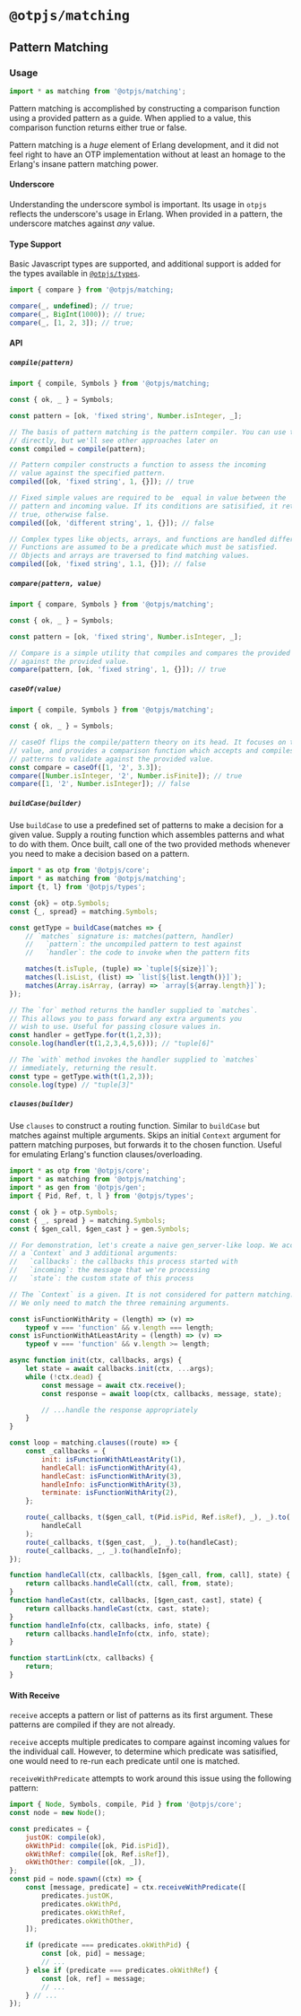 # `@otpjs/matching`

## Pattern Matching

### Usage

```javascript
import * as matching from '@otpjs/matching';
```

Pattern matching is accomplished by constructing a comparison function using a provided
pattern as a guide. When applied to a value, this comparison function returns
either true or false.

Pattern matching is a _huge_ element of Erlang development, and it did not feel
right to have an OTP implementation without at least an homage to the Erlang's
insane pattern matching power.

#### Underscore

Understanding the underscore symbol is important. Its usage in `otpjs` reflects
the underscore's usage in Erlang. When provided in a pattern, the underscore matches
against _any_ value.

#### Type Support

Basic Javascript types are supported, and additional support is added for the 
types available in [`@otpjs/types`](../types).

```javascript
import { compare } from '@otpjs/matching;

compare(_, undefined); // true;
compare(_, BigInt(1000)); // true;
compare(_, [1, 2, 3]); // true;
```

#### API

##### `compile(pattern)`

```javascript
import { compile, Symbols } from '@otpjs/matching;

const { ok, _ } = Symbols;

const pattern = [ok, 'fixed string', Number.isInteger, _];

// The basis of pattern matching is the pattern compiler. You can use this
// directly, but we'll see other approaches later on
const compiled = compile(pattern);

// Pattern compiler constructs a function to assess the incoming
// value against the specified pattern.
compiled([ok, 'fixed string', 1, {}]); // true

// Fixed simple values are required to be  equal in value between the
// pattern and incoming value. If its conditions are satisified, it returns
// true, otherwise false.
compiled([ok, 'different string', 1, {}]); // false

// Complex types like objects, arrays, and functions are handled differently.
// Functions are assumed to be a predicate which must be satisfied.
// Objects and arrays are traversed to find matching values.
compiled([ok, 'fixed string', 1.1, {}]); // false
```

##### `compare(pattern, value)`

```javascript
import { compare, Symbols } from '@otpjs/matching';

const { ok, _ } = Symbols;

const pattern = [ok, 'fixed string', Number.isInteger, _];

// Compare is a simple utility that compiles and compares the provided pattern
// against the provided value.
compare(pattern, [ok, 'fixed string', 1, {}]); // true
```

##### `caseOf(value)`

```javascript
import { compile, Symbols } from '@otpjs/matching';

const { ok, _ } = Symbols;

// caseOf flips the compile/pattern theory on its head. It focuses on the incoming
// value, and provides a comparison function which accepts and compiles incoming
// patterns to validate against the provided value.
const compare = caseOf([1, '2', 3.3]);
compare([Number.isInteger, '2', Number.isFinite]); // true
compare([1, '2', Number.isInteger]); // false
```

##### `buildCase(builder)`

Use `buildCase` to use a predefined set of patterns to make a decision for a given
value. Supply a routing function which assembles patterns and what to do with them.
Once built, call one of the two provided methods whenever you need to make a decision
based on a pattern.

```javascript
import * as otp from '@otpjs/core';
import * as matching from '@otpjs/matching';
import {t, l} from '@otpjs/types';

const {ok} = otp.Symbols;
const {_, spread} = matching.Symbols;

const getType = buildCase(matches => {
    // `matches` signature is: matches(pattern, handler)
    //   `pattern`: the uncompiled pattern to test against
    //   `handler`: the code to invoke when the pattern fits

    matches(t.isTuple, (tuple) => `tuple[${size}]`);
    matches(l.isList, (list) => `list[${list.length()}]`);
    matches(Array.isArray, (array) => `array[${array.length}]`);
});

// The `for` method returns the handler supplied to `matches`.
// This allows you to pass forward any extra arguments you
// wish to use. Useful for passing closure values in.
const handler = getType.for(t(1,2,3));
console.log(handler(t(1,2,3,4,5,6))); // "tuple[6]"

// The `with` method invokes the handler supplied to `matches`
// immediately, returning the result.
const type = getType.with(t(1,2,3));
console.log(type) // "tuple[3]"
```

##### `clauses(builder)`

Use `clauses` to construct a routing function. Similar to `buildCase`
but matches against multiple arguments. Skips an initial `Context`
argument for pattern matching purposes, but forwards it to the chosen
function. Useful for emulating Erlang's function clauses/overloading.

```javascript
import * as otp from '@otpjs/core';
import * as matching from '@otpjs/matching';
import * as gen from '@otpjs/gen';
import { Pid, Ref, t, l } from '@otpjs/types';

const { ok } = otp.Symbols;
const { _, spread } = matching.Symbols;
const { $gen_call, $gen_cast } = gen.Symbols;

// For demonstration, let's create a naive gen_server-like loop. We accept
// a `Context` and 3 additional arguments:
//   `callbacks`: the callbacks this process started with
//   `incoming`: the message that we're processing
//   `state`: the custom state of this process

// The `Context` is a given. It is not considered for pattern matching.
// We only need to match the three remaining arguments.

const isFunctionWithArity = (length) => (v) =>
    typeof v === 'function' && v.length === length;
const isFunctionWithAtLeastArity = (length) => (v) =>
    typeof v === 'function' && v.length >= length;

async function init(ctx, callbacks, args) {
    let state = await callbacks.init(ctx, ...args);
    while (!ctx.dead) {
        const message = await ctx.receive();
        const response = await loop(ctx, callbacks, message, state);

        // ...handle the response appropriately
    }
}

const loop = matching.clauses((route) => {
    const _callbacks = {
        init: isFunctionWithAtLeastArity(1),
        handleCall: isFunctionWithArity(4),
        handleCast: isFunctionWithArity(3),
        handleInfo: isFunctionWithArity(3),
        terminate: isFunctionWithArity(2),
    };

    route(_callbacks, t($gen_call, t(Pid.isPid, Ref.isRef), _), _).to(
        handleCall
    );
    route(_callbacks, t($gen_cast, _), _).to(handleCast);
    route(_callbacks, _, _).to(handleInfo);
});

function handleCall(ctx, callbackls, [$gen_call, from, call], state) {
    return callbacks.handleCall(ctx, call, from, state);
}
function handleCast(ctx, callbacks, [$gen_cast, cast], state) {
    return callbacks.handleCast(ctx, cast, state);
}
function handleInfo(ctx, callbacks, info, state) {
    return callbacks.handleInfo(ctx, info, state);
}

function startLink(ctx, callbacks) {
    return;
}
```

#### With Receive

`receive` accepts a pattern or list of patterns as its first argument. These patterns
are compiled if they are not already.

`receive` accepts multiple predicates to compare against incoming values for the
individual call. However, to determine which predicate was satisified, one would
need to re-run each predicate until one is matched.

`receiveWithPredicate` attempts to work around this issue using the following
pattern:

```javascript
import { Node, Symbols, compile, Pid } from '@otpjs/core';
const node = new Node();

const predicates = {
    justOK: compile(ok),
    okWithPid: compile([ok, Pid.isPid]),
    okWithRef: compile([ok, Ref.isRef]),
    okWithOther: compile([ok, _]),
};
const pid = node.spawn((ctx) => {
    const [message, predicate] = ctx.receiveWithPredicate([
        predicates.justOK,
        predicates.okWithPd,
        predicates.okWithRef,
        predicates.okWithOther,
    ]);

    if (predicate === predicates.okWithPid) {
        const [ok, pid] = message;
        // ...
    } else if (predicate === predicates.okWithRef) {
        const [ok, ref] = message;
        // ...
    } // ...
});
```
